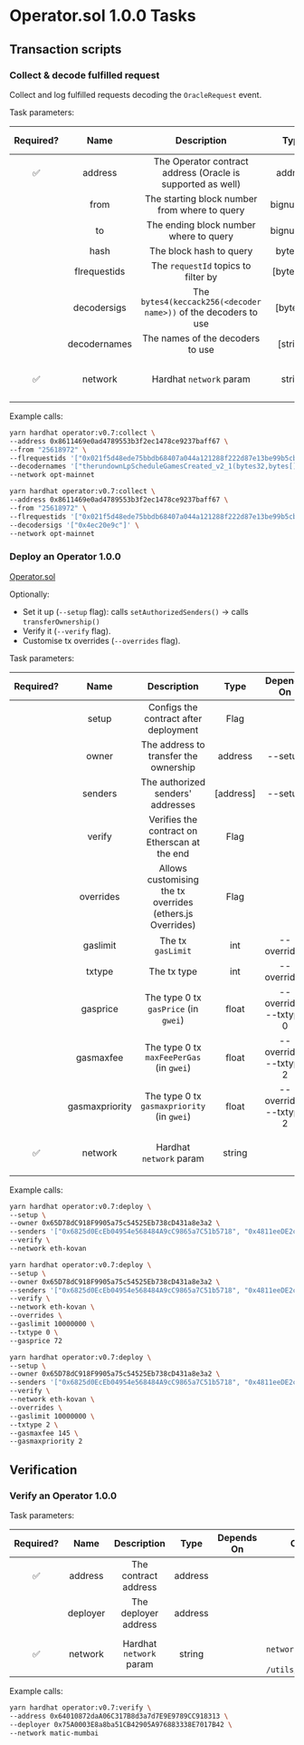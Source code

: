 # Operator.sol 1.0.0 Tasks

## Transaction scripts

### Collect & decode fulfilled request

Collect and log fulfilled requests decoding the `OracleRequest` event.

Task parameters:

| Required? |     Name     |                           Description                           |   Type    | Depends On |                     Options                      | Defaults to |
| :-------: | :----------: | :-------------------------------------------------------------: | :-------: | :--------: | :----------------------------------------------: | :---------: |
|    ✅     |   address    |   The Operator contract address (Oracle is supported as well)   |  address  |            |                                                  |             |
|           |     from     |          The starting block number from where to query          | bignumber |            |                                                  |             |
|           |      to      |             The ending block number where to query              | bignumber |            |                                                  |             |
|           |     hash     |                     The block hash to query                     |  bytes32  |            |                                                  |             |
|           | flrequestids |               The `requestId` topics to filter by               | [bytes32] |            |                                                  |             |
|           | decodersigs  | The `bytes4(keccack256(<decoder name>))` of the decoders to use | [bytes4]  |            |                                                  |             |
|           | decodernames |                The names of the decoders to use                 | [string]  |            |                                                  |             |
|    ✅     |   network    |                     Hardhat `network` param                     |  string   |            | See `networkUserConfigs` in `/utils/networks.ts` |  `hardhat`  |

Example calls:

```sh
yarn hardhat operator:v0.7:collect \
--address 0x8611469e0ad4789553b3f2ec1478ce9237baff67 \
--from "25618972" \
--flrequestids '["0x021f5d48ede75bbdb68407a044a121288f222d87e13be99b5cba2a02713b788c"]' \
--decodernames '["therundownLpScheduleGamesCreated_v2_1(bytes32,bytes[])"]' \
--network opt-mainnet
```

```sh
yarn hardhat operator:v0.7:collect \
--address 0x8611469e0ad4789553b3f2ec1478ce9237baff67 \
--from "25618972" \
--flrequestids '["0x021f5d48ede75bbdb68407a044a121288f222d87e13be99b5cba2a02713b788c"]' \
--decodersigs '["0x4ec20e9c"]' \
--network opt-mainnet
```

### Deploy an Operator 1.0.0

[Operator.sol](../../../../contracts/chainlink/v0.7/Operator.sol)

Optionally:

- Set it up (`--setup` flag): calls `setAuthorizedSenders()` -> calls `transferOwnership()`
- Verify it (`--verify` flag).
- Customise tx overrides (`--overrides` flag).

Task parameters:

| Required? |      Name      |                        Description                        |   Type    |       Depends On       |                     Options                      | Defaults to |
| :-------: | :------------: | :-------------------------------------------------------: | :-------: | :--------------------: | :----------------------------------------------: | :---------: |
|           |     setup      |           Configs the contract after deployment           |   Flag    |                        |                                                  |   `false`   |
|           |     owner      |           The address to transfer the ownership           |  address  |        --setup         |                                                  |             |
|           |    senders     |             The authorized senders' addresses             | [address] |        --setup         |                                                  |             |
|           |     verify     |       Verifies the contract on Etherscan at the end       |   Flag    |                        |                                                  |   `false`   |
|           |   overrides    | Allows customising the tx overrides (ethers.js Overrides) |   Flag    |                        |                                                  |   `false`   |
|           |    gaslimit    |                     The tx `gasLimit`                     |    int    |      --overrides       |                                                  |             |
|           |     txtype     |                        The tx type                        |    int    |      --overrides       |           `0` (legacy), `2` (EIP-1559)           |             |
|           |    gasprice    |           The type 0 tx `gasPrice` (in `gwei`)            |   float   | --overrides --txtype 0 |                                                  |             |
|           |   gasmaxfee    |         The type 0 tx `maxFeePerGas` (in `gwei`)          |   float   | --overrides --txtype 2 |                                                  |             |
|           | gasmaxpriority |        The type 0 tx `gasmaxpriority` (in `gwei`)         |   float   | --overrides --txtype 2 |                                                  |             |
|    ✅     |    network     |                  Hardhat `network` param                  |  string   |                        | See `networkUserConfigs` in `/utils/networks.ts` |  `hardhat`  |

Example calls:

```sh
yarn hardhat operator:v0.7:deploy \
--setup \
--owner 0x65D78dC918F9905a75c54525Eb738cD431a8e3a2 \
--senders '["0x6825d0EcEb04954e568484A9cC9865a7C51b5718", "0x4811eeDE2cA80Be1d13096beA7Fc947aa037510f"]' \
--verify \
--network eth-kovan
```

```sh
yarn hardhat operator:v0.7:deploy \
--setup \
--owner 0x65D78dC918F9905a75c54525Eb738cD431a8e3a2 \
--senders '["0x6825d0EcEb04954e568484A9cC9865a7C51b5718", "0x4811eeDE2cA80Be1d13096beA7Fc947aa037510f"]' \
--verify \
--network eth-kovan \
--overrides \
--gaslimit 10000000 \
--txtype 0 \
--gasprice 72
```

```sh
yarn hardhat operator:v0.7:deploy \
--setup \
--owner 0x65D78dC918F9905a75c54525Eb738cD431a8e3a2 \
--senders '["0x6825d0EcEb04954e568484A9cC9865a7C51b5718", "0x4811eeDE2cA80Be1d13096beA7Fc947aa037510f"]' \
--verify \
--network eth-kovan \
--overrides \
--gaslimit 10000000 \
--txtype 2 \
--gasmaxfee 145 \
--gasmaxpriority 2
```

## Verification

### Verify an Operator 1.0.0

Task parameters:

| Required? |   Name   |       Description       |  Type   | Depends On |                     Options                      |                            Defaults to                            |
| :-------: | :------: | :---------------------: | :-----: | :--------: | :----------------------------------------------: | :---------------------------------------------------------------: |
|    ✅     | address  |  The contract address   | address |            |                                                  |                                                                   |
|           | deployer |  The deployer address   | address |            |                                                  | Public key of `process.env.PRIVATE_KEY` or `process.env.MNEMONIC` |
|    ✅     | network  | Hardhat `network` param | string  |            | See `networkUserConfigs` in `/utils/networks.ts` |                             `hardhat`                             |

Example calls:

```sh
yarn hardhat operator:v0.7:verify \
--address 0x64010872daA06C317B8d3a7d7E9E9789CC918313 \
--deployer 0x75A0003E8a8ba51CB42905A976883338E7017B42 \
--network matic-mumbai
```
